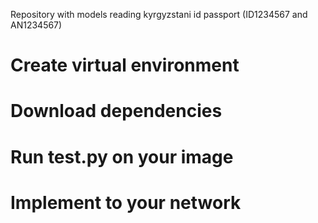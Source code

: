 Repository with models reading kyrgyzstani id passport (ID1234567 and AN1234567)

# Create virtual environment
# Download dependencies
# Run test.py on your image
# Implement to your network

